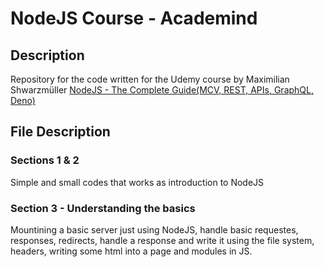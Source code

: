 # NodeJS Course - Academind
## Description
Repository for the code written for the Udemy course by Maximilian Shwarzmüller [NodeJS - The Complete Guide(MCV, REST, APIs, GraphQL, Deno)](https://www.udemy.com/course/nodejs-the-complete-guide/)
## File Description
### Sections 1 & 2
Simple and small codes that works as introduction to NodeJS
### Section 3 - Understanding the basics
Mountining a basic server just using NodeJS, handle basic requestes, responses, redirects, handle a response and write it using the file system, headers, writing some html into a page and modules in JS. 

